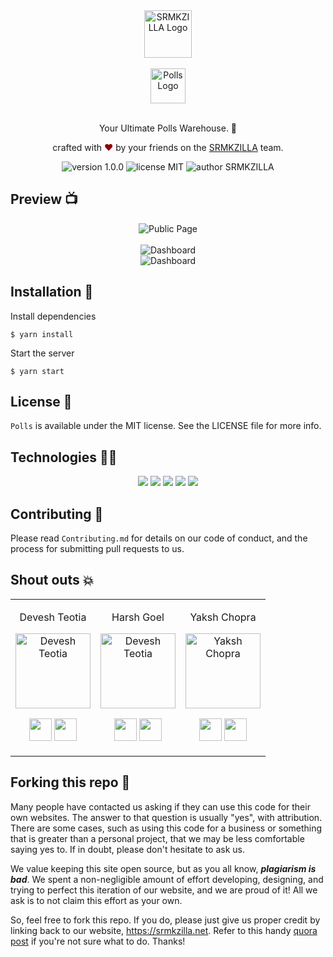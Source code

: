 <div align="center">
  <img alt="SRMKZILLA Logo" src="https://user-images.githubusercontent.com/60519359/123843455-89970c00-d92f-11eb-8f10-467011bd039a.png" height="76" />
</div>

<br>

<div align="center">
  <img alt="Polls Logo" src="https://user-images.githubusercontent.com/58245666/145572739-ea4eab82-b986-487e-ac6a-853f5988fced.png" height="56" />
</div>

<br>
<p align="center">
Your Ultimate Polls Warehouse. 🔗
</p>
<p align="center">
crafted with <span style="color: #8b0000;">&hearts;</span> by your friends on the <a href="https://srmkzilla.net">SRMKZILLA</a> team.
</p>
<p align="center">
    <img src="https://img.shields.io/badge/version-1.0.0-yellowgreen" alt="version 1.0.0"/>
    <img src="https://img.shields.io/badge/license-MIT-brightgreen" alt="license MIT"/>
    <img src="https://img.shields.io/badge/author-SRMKZILLA-orange" alt="author SRMKZILLA"/>
</p>

## Preview 📺

<div align="center">
  <img alt="Public Page" src="https://user-images.githubusercontent.com/58245666/145573591-a468d03e-310c-48cd-bf18-feae5fcd8e60.png" />
</div>
<br>
<div align="center">
  <img alt="Dashboard" src="https://user-images.githubusercontent.com/58245666/145573766-f61d0621-74eb-40d3-a974-8ce2d8cc568a.png" />
</div>
<div align="center">
  <img alt="Dashboard" src="https://user-images.githubusercontent.com/58245666/145573905-e3834918-f75c-42a6-b2b3-59ab1a9c7ca4.png" />
</div>


## Installation 🔧

Install dependencies

```
$ yarn install
```

Start the server

```
$ yarn start
```

## License 📜

`Polls` is available under the MIT license. See the LICENSE file for more info.

## Technologies 👨‍💻

<p align="center">
  <img src="https://img.shields.io/badge/TypeScript-007ACC?style=for-the-badge&logo=typescript&logoColor=white" />  
  <img src="https://img.shields.io/badge/Tailwind_CSS-38B2AC?style=for-the-badge&logo=tailwind-css&logoColor=white" />
  <img src="https://img.shields.io/badge/Node.js-43853D?style=for-the-badge&logo=node.js&logoColor=white" />
  <img src="https://img.shields.io/badge/Yarn-2C8EBB?style=for-the-badge&logo=yarn&logoColor=white" /> 
  <img src="https://img.shields.io/badge/MongoDB-4EA94B?style=for-the-badge&logo=mongodb&logoColor=white" />
</p>

## Contributing 🤝

Please read `Contributing.md` for details on our code of conduct, and the process for submitting pull requests to us.

## Shout outs 💥

<table>
<tr align="center">
  <td>

Devesh Teotia

<p align="center">
  <img src = "https://user-images.githubusercontent.com/58245666/145574446-a009a082-ee5f-454f-8f51-fd8185fee505.png"  height="120" alt="Devesh Teotia">
</p>
<p align="center">
<a href = "https://github.com/deveshteotia12"><img src = "http://www.iconninja.com/files/241/825/211/round-collaboration-social-github-code-circle-network-icon.svg" width="36" height = "36"/></a>
<a href = "https://www.linkedin.com/in/devesh-teotia-71550918b/">
  <img src = "http://www.iconninja.com/files/863/607/751/network-linkedin-social-connection-circular-circle-media-icon.svg" width="36" height="36"/>
</a>
</p>
</td>
<td>

Harsh Goel

<p align="center">
  <img src = "https://github.com/harshgoel05.png"  height="120" alt="Devesh Teotia">
</p>
<p align="center">
<a href = "https://github.com/harshgoel05"><img src = "http://www.iconninja.com/files/241/825/211/round-collaboration-social-github-code-circle-network-icon.svg" width="36" height = "36"/></a>
<a href = "https://www.linkedin.com/in/harshgoel05/">
  <img src = "http://www.iconninja.com/files/863/607/751/network-linkedin-social-connection-circular-circle-media-icon.svg" width="36" height="36"/>
</a>
</p>
</td>
<td>

Yaksh Chopra

<p align="center">
  <img src = "https://avatars.githubusercontent.com/u/42693629?v=4"  height="120" alt="Yaksh Chopra">
</p>
<p align="center">
<a href = "https://github.com/Yakshchopra"><img src = "http://www.iconninja.com/files/241/825/211/round-collaboration-social-github-code-circle-network-icon.svg" width="36" height = "36"/></a>
<a href = "https://www.linkedin.com/in/yaksh-chopra/">
  <img src = "http://www.iconninja.com/files/863/607/751/network-linkedin-social-connection-circular-circle-media-icon.svg" width="36" height="36"/>
</a>
</p>
</td>

  
  



</tr>
  </table>

## Forking this repo 🚨

Many people have contacted us asking if they can use this code for their own websites. The answer to that question is usually "yes", with attribution. There are some cases, such as using this code for a business or something that is greater than a personal project, that we may be less comfortable saying yes to. If in doubt, please don't hesitate to ask us.

We value keeping this site open source, but as you all know, _**plagiarism is bad**_. We spent a non-negligible amount of effort developing, designing, and trying to perfect this iteration of our website, and we are proud of it! All we ask is to not claim this effort as your own.

So, feel free to fork this repo. If you do, please just give us proper credit by linking back to our website, https://srmkzilla.net. Refer to this handy [quora post](https://www.quora.com/Is-it-bad-to-copy-other-peoples-code) if you're not sure what to do. Thanks!
